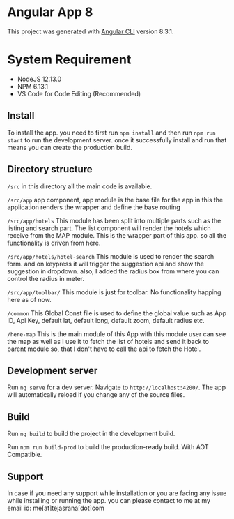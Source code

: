 

# Angular App 8

This project was generated with [Angular CLI](https://github.com/angular/angular-cli) version 8.3.1.

# System Requirement

 - NodeJS 12.13.0
 - NPM 6.13.1
 - VS Code for Code Editing (Recommended)

## Install
To install the app. you need to first run `npm install` and then run `npm run start` to run the development server. once it successfully install and run that means you can create the production build.

## Directory structure
`/src`
    in this directory all the main code is available.
    
`/src/app`
    app component, app module is the base file for the app in this the application renders the wrapper and define the base routing
    
`/src/app/hotels`
    This module has been split into multiple parts such as the listing and search part. 
    The list component will render the hotels which receive from the MAP module.
    This is the wrapper part of this app. so all the functionality is driven from here.
    
`/src/app/hotels/hotel-search`
    This module is used to render the search form. and on keypress it will trigger the suggestion api and show the suggestion in dropdown. also, I added the radius box from where you can control the radius in meter.

`/src/app/toolbar/`
    This module is just for toolbar. No functionality happing here as of now.

`/common`
    This Global Const file is used to define the global value such as App ID, Api Key, default lat, default long, default zoom, default radius etc.

`/here-map`
    This is the main module of this App with this module user can see the map as well as I use it to fetch the list of hotels and send it back to parent module so, that I don't have to call the api to fetch the Hotel.
    

## Development server

Run `ng serve` for a dev server. Navigate to `http://localhost:4200/`. The app will automatically reload if you change any of the source files.

## Build

Run `ng build` to build the project in the development build.

Run `npm run build-prod` to build the production-ready build. With AOT Compatible.  

## Support
In case if you need any support while installation or you are facing any issue while installing or running the app. you can please contact to me at my email id: me[at]tejasrana[dot]com